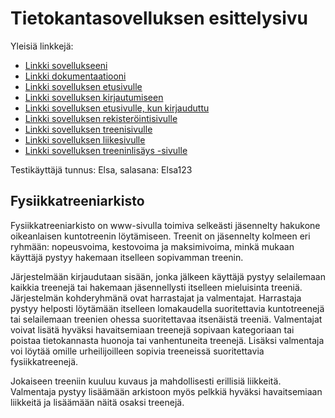 # Tietokantasovelluksen esittelysivu

Yleisiä linkkejä:

* [Linkki sovellukseeni](http://enyrhine.users.cs.helsinki.fi/tsoha/)
* [Linkki dokumentaatiooni](https://github.com/enyrhine/Tsoha-Bootstrap/blob/master/doc/dokumentaatio.pdf)
* [Linkki sovelluksen etusivulle](http://enyrhine.users.cs.helsinki.fi/tsoha/etusivu)
* [Linkki sovelluksen kirjautumiseen](http://enyrhine.users.cs.helsinki.fi/tsoha/login)
* [Linkki sovelluksen etusivulle, kun kirjauduttu](http://enyrhine.users.cs.helsinki.fi/tsoha/esittely)
* [Linkki sovelluksen rekisteröintisivulle](http://enyrhine.users.cs.helsinki.fi/tsoha/rekisterointi)
* [Linkki sovelluksen treenisivulle](http://enyrhine.users.cs.helsinki.fi/tsoha/treeni)
* [Linkki sovelluksen liikesivulle](http://enyrhine.users.cs.helsinki.fi/tsoha/liike)
* [Linkki sovelluksen treeninlisäys -sivulle ](http://enyrhine.users.cs.helsinki.fi/tsoha//treeni/new)

Testikäyttäjä tunnus: Elsa, salasana: Elsa123


## Fysiikkatreeniarkisto

Fysiikkatreeniarkisto on www-sivulla toimiva selkeästi jäsennelty hakukone oikeanlaisen kuntotreenin löytämiseen. Treenit on jäsennelty kolmeen eri ryhmään: nopeusvoima, kestovoima ja maksimivoima, minkä mukaan käyttäjä pystyy hakemaan itselleen sopivamman treenin. 

Järjestelmään kirjaudutaan sisään, jonka jälkeen käyttäjä pystyy selailemaan kaikkia treenejä tai hakemaan jäsennellysti itselleen mieluisinta treeniä. Järjestelmän kohderyhmänä ovat harrastajat ja valmentajat. Harrastaja pystyy helposti löytämään itselleen lomakaudella suoritettavia kuntotreenejä tai selailemaan treenien ohessa suoritettavaa itsenäistä treeniä. Valmentajat voivat lisätä hyväksi havaitsemiaan treenejä sopivaan kategoriaan tai poistaa tietokannasta huonoja tai vanhentuneita treenejä. Lisäksi valmentaja voi löytää omille urheilijoilleen sopivia treeneissä suoritettavia fysiikkatreenejä.

Jokaiseen treeniin kuuluu kuvaus ja mahdollisesti erillisiä liikkeitä. Valmentaja pystyy lisäämään arkistoon myös pelkkiä hyväksi havaitsemiaan liikkeitä ja lisäämään näitä osaksi treenejä.
